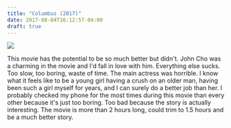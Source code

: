 ```yaml
---
title: "Columbus (2017)"
date: 2017-08-04T16:12:57-04:00
draft: true
---
```


![](http://img.cnmhstng.com/promohd/2017/lg/Columbus389.jpg)

This movie has the potential to be so much better but didn't. John Cho was a charming in the movie and I'd fall in love with him. Everything else sucks. Too slow, too boring, waste of time. The main actress was horrible. I know what it feels like to be a young girl having a crush on an older man, having been such a girl myself for years, and I can surely do a better job than her. I probably checked my phone for the most times during this movie than every other because it's just too boring. Too bad because the story is actually interesting. The movie is more than 2 hours long, could trim to 1.5 hours and be a much better story.

